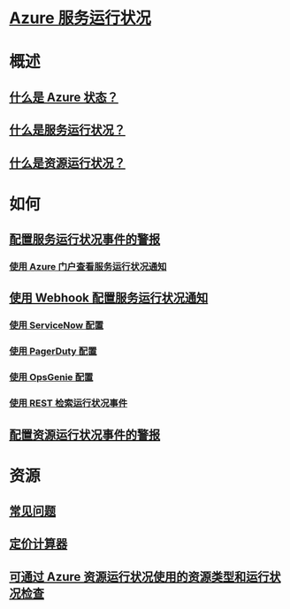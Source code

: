 # [Azure 服务运行状况](index.md)

# 概述
## [什么是 Azure 状态？](azure-status-overview.md)
## [什么是服务运行状况？](service-health-overview.md)
## [什么是资源运行状况？](resource-health-overview.md)
# 如何
## [配置服务运行状况事件的警报](../monitoring-and-diagnostics/monitoring-activity-log-alerts-on-service-notifications.md?toc=%2fservice-health%2ftoc.json)
### [使用 Azure 门户查看服务运行状况通知](../monitoring-and-diagnostics/monitoring-service-notifications.md?toc=%2fservice-health%2ftoc.json)
## [使用 Webhook 配置服务运行状况通知](service-health-alert-webhook-guide.md)
### [使用 ServiceNow 配置](service-health-alert-webhook-servicenow.md)
### [使用 PagerDuty 配置](service-health-alert-webhook-pagerduty.md)
### [使用 OpsGenie 配置](service-health-alert-webhook-opsgenie.md)
### [使用 REST 检索运行状况事件](service-health-rest.md)
## [配置资源运行状况事件的警报](resource-health-alert-arm-template-guide.md) 
# 资源
## [常见问题](resource-health-faq.md)
## [定价计算器](https://www.azure.cn/pricing/calculator/)
## [可通过 Azure 资源运行状况使用的资源类型和运行状况检查](resource-health-checks-resource-types.md)

